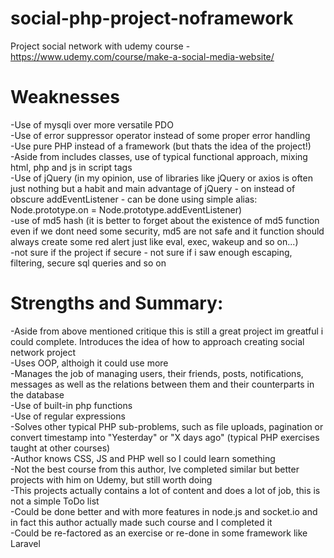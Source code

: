 # social-php-project-noframework
Project social network with udemy course - https://www.udemy.com/course/make-a-social-media-website/

# Weaknesses </br>
-Use of mysqli over more versatile PDO </br>
-Use of error suppressor operator instead of some proper error handling </br>
-Use pure PHP instead of a framework (but thats the idea of the project!) </br>
-Aside from includes classes, use of typical functional approach, mixing html, php and js in script tags </br>
-Use of jQuery (in my opinion, use of libraries like jQuery or axios is often just nothing but a habit and main advantage of jQuery - on instead of obscure addEventListener - can be done using simple alias:
Node.prototype.on = Node.prototype.addEventListener) </br>
-use of md5 hash (it is better to forget about the existence of md5 function even if we dont need some security, md5 are not safe and it function should always
create some red alert just like eval, exec, wakeup and so on...) </br>
-not sure if the project if secure - not sure if i saw enough escaping, filtering, secure sql queries and so on </br>

# Strengths and Summary: </br>
-Aside from above mentioned critique this is still a great project im greatful i could complete. Introduces the idea of how to approach creating social network project</br>
-Uses OOP, althoigh it could use more</br>
-Manages the job of managing users, their friends, posts, notifications, messages as well as the relations between them and their counterparts in the database</br>
-Use of built-in php functions</br>
-Use of regular expressions</br>
-Solves other typical PHP sub-problems, such as file uploads, pagination or convert timestamp into "Yesterday" or "X days ago" (typical PHP exercises taught at other courses) </br>
-Author knows CSS, JS and PHP well so I could learn something </br>
-Not the best course from this author, Ive completed similar but better projects with him on Udemy, but still worth doing </br>
-This projects actually contains a lot of content and does a lot of job, this is not a simple ToDo list</br>
-Could be done better and with more features in node.js and socket.io and in fact this author actually made such course and I completed it</br>
-Could be re-factored as an exercise or re-done in some framework like Laravel </br>


